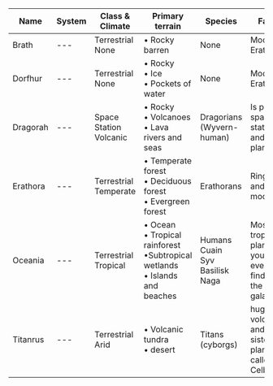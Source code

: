 |Name|System|Class &<br/>Climate|Primary<br/>terrain|Species|Fact|
|---|---|---|---|---|---|
| Brath | --- | Terrestrial<br/>None | • Rocky<br/>barren | None | Moon of Erathoa
| Dorfhur | --- | Terrestrial<br/>None | • Rocky<br/>• Ice<br/>• Pockets of water | None | Moon of Erathora |
| Dragorah | --- | Space Station<br/>Volcanic | • Rocky<br/>• Volcanoes<br/>• Lava rivers and seas | Dragorians (Wyvern-human) | Is part space station and planet |
| Erathora | --- | Terrestrial<br/>Temperate | • Temperate forest<br/>• Deciduous forest<br/>• Evergreen forest | Erathorans | Ring and two moons |
| Oceania | --- | Terrestrial<br/>Tropical | • Ocean<br/>• Tropical rainforest<br/>•Subtropical wetlands<br/>• Islands and beaches | Humans<br/>Cuain<br/>Syv<br/>Basilisk<br/>Naga | Most tropical planet you will ever find in the galaxy
| Titanrus | --- | Terrestrial<br/>Arid | • Volcanic tundra<br/>• desert | Titans (cyborgs) | huge volcano and sister planet called Celbus |

